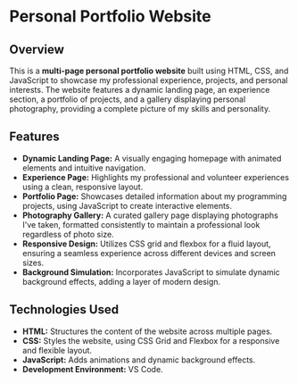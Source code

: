 # Personal Portfolio Website

## Overview
This is a **multi-page personal portfolio website** built using HTML, CSS, and JavaScript to showcase my professional experience, projects, and personal interests. The website features a dynamic landing page, an experience section, a portfolio of projects, and a gallery displaying personal photography, providing a complete picture of my skills and personality.

## Features
- **Dynamic Landing Page:** A visually engaging homepage with animated elements and intuitive navigation.
- **Experience Page:** Highlights my professional and volunteer experiences using a clean, responsive layout.
- **Portfolio Page:** Showcases detailed information about my programming projects, using JavaScript to create interactive elements.
- **Photography Gallery:** A curated gallery page displaying photographs I've taken, formatted consistently to maintain a professional look regardless of photo size.
- **Responsive Design:** Utilizes CSS grid and flexbox for a fluid layout, ensuring a seamless experience across different devices and screen sizes.
- **Background Simulation:** Incorporates JavaScript to simulate dynamic background effects, adding a layer of modern design.

## Technologies Used
- **HTML:** Structures the content of the website across multiple pages.
- **CSS:** Styles the website, using CSS Grid and Flexbox for a responsive and flexible layout.
- **JavaScript:** Adds animations and dynamic background effects.
- **Development Environment:** VS Code.
